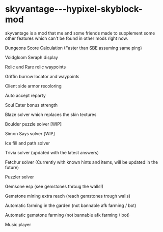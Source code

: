 # skyvantage---hypixel-skyblock-mod
skyvantage is a mod that me and some friends made to supplement some other features which can't be found in other mods right now. 


Dungeons Score Calculation (Faster than SBE assuming same ping)

Voidgloom Seraph display

Relic and Rare relic waypoints

Griffin burrow locator and waypoints

Client side armor recoloring

Auto accept reparty

Soul Eater bonus strength

Blaze solver which replaces the skin textures

Boulder puzzle solver [WIP]

Simon Says solver [WIP]

Ice fill and path solver

Trivia solver (updated with the latest answers)

Fetchur solver (Currently with known hints and items, will be updated in the future)

Puzzler solver

Gemsone esp (see gemstones throug the walls!)

Gemstone mining extra reach (reach gemstones trough walls)

Automatic farming in the garden (not bannable afk farming / bot)

Automatic gemstone farming (not bannable afk farming / bot)

Music player

